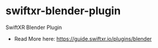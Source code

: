 # swiftxr-blender-plugin
SwiftXR Blender Plugin

- Read More here: https://guide.swiftxr.io/plugins/blender
